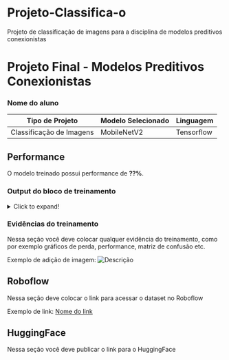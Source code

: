 # Projeto-Classifica-o
Projeto de classificação de imagens para a disciplina de modelos preditivos conexionistas

# Projeto Final - Modelos Preditivos Conexionistas

### Nome do aluno

|**Tipo de Projeto**|**Modelo Selecionado**|**Linguagem**|
|--|--|--|
|Classificação de Imagens|MobileNetV2|Tensorflow|

## Performance

O modelo treinado possui performance de **??%**.

### Output do bloco de treinamento

<details>
  <summary>Click to expand!</summary>
  
  ```text
    Você deve colar aqui a saída do bloco de treinamento do notebook, contendo todas as épocas e saídas do treinamento
  ```
</details>

### Evidências do treinamento

Nessa seção você deve colocar qualquer evidência do treinamento, como por exemplo gráficos de perda, performance, matriz de confusão etc.

Exemplo de adição de imagem:
![Descrição](https://picsum.photos/seed/picsum/500/300)

## Roboflow

Nessa seção deve colocar o link para acessar o dataset no Roboflow

Exemplo de link: [Nome do link](google.com)

## HuggingFace

Nessa seção você deve publicar o link para o HuggingFace
